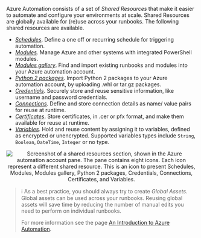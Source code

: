 Azure Automation consists of a set of *Shared Resources* that make it easier to automate and configure your environments at scale. Shared Resources are globally available for (re)use across your runbooks. The following shared resources are available.

- [*Schedules*](https://docs.microsoft.com/en-us/azure/automation/automation-schedules). Define a one off or recurring schedule for triggering automation.
- [*Modules*](https://docs.microsoft.com/en-us/azure/automation/automation-integration-modules). Manage Azure and other systems with integrated PowerShell modules.
- [*Modules gallery*](https://docs.microsoft.com/en-us/azure/automation/automation-runbook-gallery). Find and import existing runbooks and modules into your Azure automation account.
- [*Python 2 packages*](https://docs.microsoft.com/en-us/azure/automation/python-packages). Import Python 2 packages to your Azure automation account, by uploading .whl or tar.gz packages.
- [*Credentials*](https://docs.microsoft.com/en-us/azure/automation/automation-credentials). Securely store and reuse sensitive information, like username and password credentials.
- [*Connections*](https://docs.microsoft.com/en-us/azure/automation/automation-connections). Define and store connection details as name/ value pairs for reuse at runtime.
- [*Certificates*](https://docs.microsoft.com/en-us/azure/automation/automation-certificates). Store certificates, in .cer or pfx format, and make them available for reuse at runtime.
- [*Variables*](https://docs.microsoft.com/en-us/azure/automation/automation-variables). Hold and reuse content by assigning it to variables, defined as encrypted or unencrypted. Supported variables types include `String`, `Boolean`, `DateTime`, `Integer` or no type.

<p style="text-align:center;"><img src="../Linked_Image_Files/sharedresources.png" alt="Screenshot of a shared resources section, shown in the Azure automation account pane. The pane contains eight icons. Each icon represent a different shared resource. This is an icon to present Schedules, Modules, Modules gallery, Python 2 packages, Credentials, Connections, Certificates, and Variables."></p>

>:information_source: As a best practice, you should always try to create *Global Assets*. Global assets can be used across your runbooks. Reusing global assets will save time by reducing the number of manual edits you need to perform on individual runbooks.
>
> For more information see the page [An Introduction to Azure Automation](https://docs.microsoft.com/en-us/azure/automation/automation-intro).
